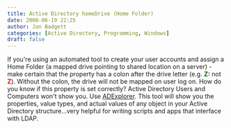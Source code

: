 ```yaml
---
title: Active Directory homeDrive (Home Folder)
date: 2008-06-19 22:25
author: Jon Badgett
categories: [Active Directory, Programming, Windows]
draft: false
---
```

If you're using an automated tool to create your user accounts and assign a Home Folder (a mapped drive pointing to shared location on a server) - make certain that the property has a colon after the drive letter (e.g. <span style="color: rgb(0, 102, 0); font-weight: bold;">Z:</span> not <span style="color: rgb(255, 0, 0); font-weight: bold;">Z</span>).  Without the colon, the drive will not be mapped on user log on.  How do you know if this property is set correctly?  Active Directory Users and Computers won't show you.  Use <a href="http://technet.microsoft.com/en-us/sysinternals/bb963907.aspx">ADExplorer</a>.  This tool will show you the properties, value types, and actual values of any object in your Active Directory structure...very helpful for writing scripts and apps that interface with LDAP.
